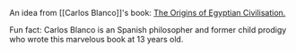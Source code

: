 An idea from [[Carlos Blanco]]'s book: [The Origins of Egyptian Civilisation. ](https://www.edicionesdauro.com/articulo/1073-EL-NACIMIENTO-DE-LA-CIVILIZACI%C3%93N-EGIPCIA//)

Fun fact: Carlos Blanco is an Spanish philosopher and former child prodigy who wrote this marvelous book at 13 years old.

